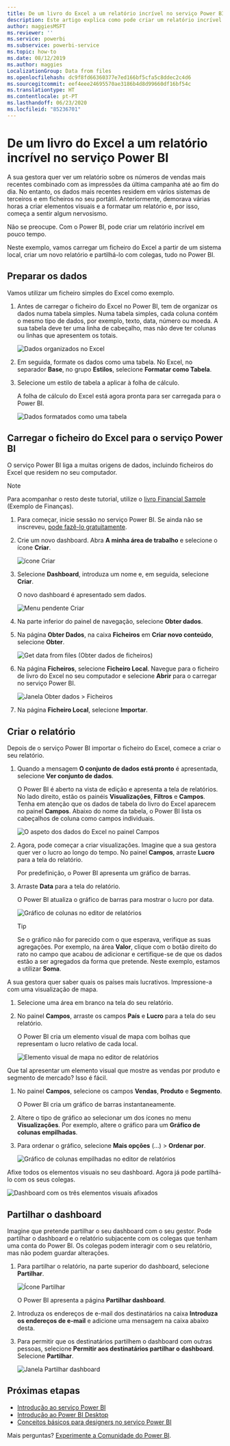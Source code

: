 ```yaml
---
title: De um livro do Excel a um relatório incrível no serviço Power BI
description: Este artigo explica como pode criar um relatório incrível rapidamente a partir de um livro do Excel.
author: maggiesMSFT
ms.reviewer: ''
ms.service: powerbi
ms.subservice: powerbi-service
ms.topic: how-to
ms.date: 08/12/2019
ms.author: maggies
LocalizationGroup: Data from files
ms.openlocfilehash: dc9f8fd66360377e7ed166bf5cfa5c8ddec2c4d6
ms.sourcegitcommit: eef4eee24695570ae3186b4d8d99660df16bf54c
ms.translationtype: HT
ms.contentlocale: pt-PT
ms.lasthandoff: 06/23/2020
ms.locfileid: "85236701"
---
```

# <a name="from-excel-workbook-to-stunning-report-in-the-power-bi-service"></a>De um livro do Excel a um relatório incrível no serviço Power BI
A sua gestora quer ver um relatório sobre os números de vendas mais recentes combinado com as impressões da última campanha até ao fim do dia. No entanto, os dados mais recentes residem em vários sistemas de terceiros e em ficheiros no seu portátil. Anteriormente, demorava várias horas a criar elementos visuais e a formatar um relatório e, por isso, começa a sentir algum nervosismo.

Não se preocupe. Com o Power BI, pode criar um relatório incrível em pouco tempo.

Neste exemplo, vamos carregar um ficheiro do Excel a partir de um sistema local, criar um novo relatório e partilhá-lo com colegas, tudo no Power BI.

## <a name="prepare-your-data"></a>Preparar os dados
Vamos utilizar um ficheiro simples do Excel como exemplo. 

1. Antes de carregar o ficheiro do Excel no Power BI, tem de organizar os dados numa tabela simples. Numa tabela simples, cada coluna contém o mesmo tipo de dados, por exemplo, texto, data, número ou moeda. A sua tabela deve ter uma linha de cabeçalho, mas não deve ter colunas ou linhas que apresentem os totais.

   ![Dados organizados no Excel](media/service-from-excel-to-stunning-report/pbi_excel_file.png)

2. Em seguida, formate os dados como uma tabela. No Excel, no separador **Base**, no grupo **Estilos**, selecione **Formatar como Tabela**. 

3. Selecione um estilo de tabela a aplicar à folha de cálculo. 

   A folha de cálculo do Excel está agora pronta para ser carregada para o Power BI.

   ![Dados formatados como uma tabela](media/service-from-excel-to-stunning-report/pbi_excel_table.png)

## <a name="upload-your-excel-file-to-the-power-bi-service"></a>Carregar o ficheiro do Excel para o serviço Power BI
O serviço Power BI liga a muitas origens de dados, incluindo ficheiros do Excel que residem no seu computador. 

 > [!NOTE] 
 > Para acompanhar o resto deste tutorial, utilize o [livro Financial Sample](../create-reports/sample-financial-download.md) (Exemplo de Finanças).

1. Para começar, inicie sessão no serviço Power BI. Se ainda não se inscreveu, [pode fazê-lo gratuitamente](https://powerbi.com).

2. Crie um novo dashboard. Abra **A minha área de trabalho** e selecione o ícone **Criar**.

   ![ícone Criar](media/service-from-excel-to-stunning-report/power-bi-new-dash.png)

3. Selecione **Dashboard**, introduza um nome e, em seguida, selecione **Criar**. 

   O novo dashboard é apresentado sem dados.

   ![Menu pendente Criar](media/service-from-excel-to-stunning-report/power-bi-create-dash.png)

4. Na parte inferior do painel de navegação, selecione **Obter dados**. 

5. Na página **Obter Dados**, na caixa **Ficheiros** em **Criar novo conteúdo**, selecione **Obter**.

   ![Get data from files (Obter dados de ficheiros)](media/service-from-excel-to-stunning-report/pbi_get_files.png)

6. Na página **Ficheiros**, selecione **Ficheiro Local**. Navegue para o ficheiro de livro do Excel no seu computador e selecione **Abrir** para o carregar no serviço Power BI. 

   ![Janela Obter dados > Ficheiros](media/service-from-excel-to-stunning-report/pbi_local_file.png)

7. Na página **Ficheiro Local**, selecione **Importar**.


## <a name="build-your-report"></a>Criar o relatório
Depois de o serviço Power BI importar o ficheiro do Excel, comece a criar o seu relatório. 

1. Quando a mensagem **O conjunto de dados está pronto** é apresentada, selecione **Ver conjunto de dados**.  

   O Power BI é aberto na vista de edição e apresenta a tela de relatórios. No lado direito, estão os painéis **Visualizações**, **Filtros** e **Campos**. Tenha em atenção que os dados de tabela do livro do Excel aparecem no painel **Campos**. Abaixo do nome da tabela, o Power BI lista os cabeçalhos de coluna como campos individuais.

   ![O aspeto dos dados do Excel no painel Campos](media/service-from-excel-to-stunning-report/pbi_report_fields.png)

2. Agora, pode começar a criar visualizações. Imagine que a sua gestora quer ver o lucro ao longo do tempo. No painel **Campos**, arraste **Lucro** para a tela do relatório. 

   Por predefinição, o Power BI apresenta um gráfico de barras. 

3. Arraste **Data** para a tela do relatório. 

   O Power BI atualiza o gráfico de barras para mostrar o lucro por data.

   ![Gráfico de colunas no editor de relatórios](media/service-from-excel-to-stunning-report/pbi_report_pin-new.png)

   > [!TIP]
   > Se o gráfico não for parecido com o que esperava, verifique as suas agregações. Por exemplo, na área **Valor**, clique com o botão direito do rato no campo que acabou de adicionar e certifique-se de que os dados estão a ser agregados da forma que pretende. Neste exemplo, estamos a utilizar **Soma**.
   > 

A sua gestora quer saber quais os países mais lucrativos. Impressione-a com uma visualização de mapa. 

1. Selecione uma área em branco na tela do seu relatório. 

2. No painel **Campos**, arraste os campos **País** e **Lucro** para a tela do seu relatório.

   O Power BI cria um elemento visual de mapa com bolhas que representam o lucro relativo de cada local.

   ![Elemento visual de mapa no editor de relatórios](media/service-from-excel-to-stunning-report/pbi_report_map-new.png)

Que tal apresentar um elemento visual que mostre as vendas por produto e segmento de mercado? Isso é fácil. 

1. No painel **Campos**, selecione os campos **Vendas**, **Produto** e **Segmento**. 
   
   O Power BI cria um gráfico de barras instantaneamente. 

2. Altere o tipo de gráfico ao selecionar um dos ícones no menu **Visualizações**. Por exemplo, altere o gráfico para um **Gráfico de colunas empilhadas**. 

3. Para ordenar o gráfico, selecione **Mais opções** (...) > **Ordenar por**.

   ![Gráfico de colunas empilhadas no editor de relatórios](media/service-from-excel-to-stunning-report/pbi_barchart-new.png)

Afixe todos os elementos visuais no seu dashboard. Agora já pode partilhá-lo com os seus colegas.

   ![Dashboard com os três elementos visuais afixados](media/service-from-excel-to-stunning-report/pbi_report.png)

## <a name="share-your-dashboard"></a>Partilhar o dashboard
Imagine que pretende partilhar o seu dashboard com o seu gestor. Pode partilhar o dashboard e o relatório subjacente com os colegas que tenham uma conta do Power BI. Os colegas podem interagir com o seu relatório, mas não podem guardar alterações.

1. Para partilhar o relatório, na parte superior do dashboard, selecione **Partilhar**.

   ![Ícone Partilhar](media/service-from-excel-to-stunning-report/power-bi-share.png)

   O Power BI apresenta a página **Partilhar dashboard**. 

2. Introduza os endereços de e-mail dos destinatários na caixa **Introduza os endereços de e-mail** e adicione uma mensagem na caixa abaixo desta. 

3. Para permitir que os destinatários partilhem o dashboard com outras pessoas, selecione **Permitir aos destinatários partilhar o dashboard**. Selecione **Partilhar**.

   ![Janela Partilhar dashboard](media/service-from-excel-to-stunning-report/power-bi-share-dash-new.png)

## <a name="next-steps"></a>Próximas etapas

* [Introdução ao serviço Power BI](../fundamentals/service-get-started.md)
* [Introdução ao Power BI Desktop](../fundamentals/desktop-getting-started.md)
* [Conceitos básicos para designers no serviço Power BI](../fundamentals/service-basic-concepts.md)

Mais perguntas? [Experimente a Comunidade do Power BI](https://community.powerbi.com/).
